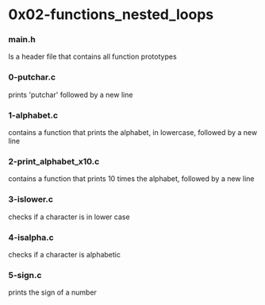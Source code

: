 # 0x02-functions_nested_loops

### main.h
Is a header file that contains all
function prototypes

### 0-putchar.c
prints 'putchar' followed by a new line

### 1-alphabet.c
contains a function that prints the alphabet,
in lowercase, followed by a new line

### 2-print_alphabet_x10.c
contains a function that prints 10 times the
alphabet, followed by a new line

### 3-islower.c
checks if a character is in lower case

### 4-isalpha.c
checks if a character is alphabetic

### 5-sign.c
prints the sign of a number
